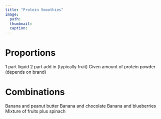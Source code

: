 ```yaml
---
title: "Protein Smoothies"
image:
  path: 
  thumbnail: 
  caption: 
---
```


# Proportions
1 part liquid
2 part add in (typically fruit)
Given amount of protein powder (depends on brand)

# Combinations
Banana and peanut butter
Banana and chocolate
Banana and blueberries
Mixture of fruits plus spinach
